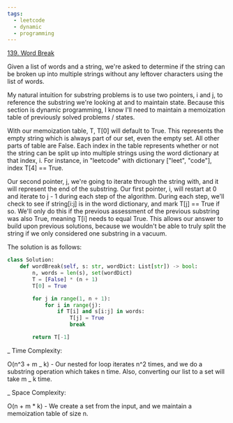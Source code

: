 ```yaml
---
tags:
  - leetcode
  - dynamic
  - programming
---
```


<a href="https://leetcode.com/problems/word-break/">139. Word Break</a>

Given a list of words and a string, we're asked to determine if the string can
be broken up into multiple strings without any leftover characters using the
list of words.

My natural intuition for substring problems is to use two pointers, i and j, to
reference the substring we're looking at and to maintain state. Because this
section is dynamic programming, I know I'll need to maintain a memoization table
of previously solved problems / states.

With our memoization table, T, T[0] will default to True. This represents the
empty string which is always part of our set, even the empty set. All other
parts of table are False. Each index in the table represents whether or not the
string can be split up into multiple strings using the word dictionary at that
index, i. For instance, in "leetcode" with dictionary ["leet", "code"], index T[4]
== True.

Our second pointer, j, we're going to iterate through the string with, and it
will represent the end of the substring. Our first pointer, i, will restart at 0
and iterate to j - 1 during each step of the algorithm. During each step, we'll
check to see if string[i:j] is in the word dictionary, and mark T[j] == True if
so. We'll only do this if the previous assessment of the previous substring was
also True, meaning T[i] needs to equal True. This allows our answer to build
upon previous solutions, because we wouldn't be able to truly split the string
if we only considered one substring in a vacuum.

The solution is as follows:

```python
class Solution:
    def wordBreak(self, s: str, wordDict: List[str]) -> bool:
        n, words = len(s), set(wordDict)
        T = [False] * (n + 1)
        T[0] = True

        for j in range(1, n + 1):
            for i in range(j):
                if T[i] and s[i:j] in words:
                    T[j] = True
                    break

        return T[-1]
```

\_ Time Complexity:

O(n^3 + m _ k) - Our nested for loop iterates n^2 times, and we do a substring
operation which takes n time. Also, converting our list to a set will take m _ k
time.

\_ Space Complexity:

O(n + m \* k) - We create a set from the input, and we maintain a memoization
table of size n.
